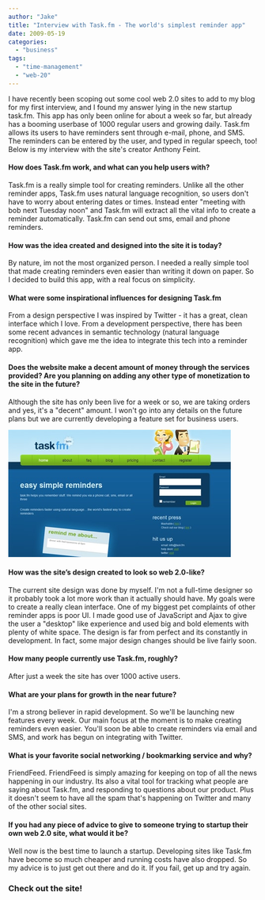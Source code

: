 ```yaml
---
author: "Jake"
title: "Interview with Task.fm - The world's simplest reminder app"
date: 2009-05-19
categories: 
  - "business"
tags: 
  - "time-management"
  - "web-20"
---
```


I have recently been scoping out some cool web 2.0 sites to add to my blog for my first interview, and I found my answer lying in the new startup task.fm. This app has only been online for about a week so far, but already has a booming userbase of 1000 regular users and growing daily. Task.fm allows its users to have reminders sent through e-mail, phone, and SMS. The reminders can be entered by the user, and typed in regular speech, too! Below is my interview with the site's creator Anthony Feint.<!--more-->

#### How does Task.fm work, and what can you help users with?

Task.fm is a really simple tool for creating reminders. Unlike all the other reminder apps, Task.fm uses natural language recognition, so users don't have to worry about entering dates or times. Instead enter "meeting with bob next Tuesday noon" and Task.fm will extract all the vital info to create a reminder automatically. Task.fm can send out sms, email and phone reminders.

#### How was the idea created and designed into the site it is today?

By nature, im not the most organized person. I needed a really simple tool that made creating reminders even easier than writing it down on paper. So I decided to build this app, with a real focus on simplicity.

#### What were some inspirational influences for designing Task.fm

From a design perspective I was inspired by Twitter - it has a great, clean interface which I love. From a development perspective, there has been some recent advances in semantic technology (natural language recognition) which gave me the idea to integrate this tech into a reminder app.

#### Does the website make a decent amount of money through the services provided? Are you planning on adding any other type of monetization to the site in the future?

Although the site has only been live for a week or so, we are taking orders and yes, it's a "decent" amount. I won't go into any details on the future plans but we are currently developing a feature set for business users.  

![](images/taskfm-screen1.jpg "taskfm-screen")

#### How was the site’s design created to look so web 2.0-like?

The current site design was done by myself. I'm not a full-time designer so it probably took a lot more work than it actually should have. My goals were to create a really clean interface. One of my biggest pet complaints of other reminder apps is poor UI. I made good use of JavaScript and Ajax to give the user a "desktop" like experience and used big and bold elements with plenty of white space. The design is far from perfect and its constantly in development. In fact, some major design changes should be live fairly soon.

#### How many people currently use Task.fm, roughly?

After just a week the site has over 1000 active users.

#### What are your plans for growth in the near future?

I'm a strong believer in rapid development. So we'll be launching new features every week. Our main focus at the moment is to make creating reminders even easier. You'll soon be able to create reminders via email and SMS, and work has begun on integrating with Twitter.

#### What is your favorite social networking / bookmarking service and why?

FriendFeed. FriendFeed is simply amazing for keeping on top of all the news happening in our industry. Its also a vital tool for tracking what people are saying about Task.fm, and responding to questions about our product. Plus it doesn't seem to have all the spam that's happening on Twitter and many of the other social sites.

#### If you had any piece of advice to give to someone trying to startup their own web 2.0 site, what would it be?

Well now is the best time to launch a startup. Developing sites like Task.fm have become so much cheaper and running costs have also dropped. So my advice is to just get out there and do it. If you fail, get up and try again.

### Check out the site!

